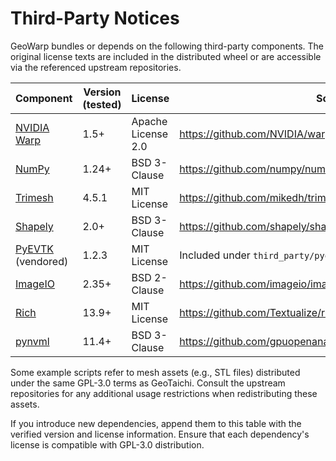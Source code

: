 # Third-Party Notices

GeoWarp bundles or depends on the following third-party components. The original license texts are included in the distributed wheel or are accessible via the referenced upstream repositories.

| Component | Version (tested) | License | Source |
| --- | --- | --- | --- |
| [NVIDIA Warp](https://github.com/NVIDIA/warp) | 1.5+ | Apache License 2.0 | https://github.com/NVIDIA/warp/blob/main/LICENSE.txt |
| [NumPy](https://numpy.org/) | 1.24+ | BSD 3-Clause | https://github.com/numpy/numpy/blob/main/LICENSE.txt |
| [Trimesh](https://trimsh.org/) | 4.5.1 | MIT License | https://github.com/mikedh/trimesh/blob/main/LICENSE.md |
| [Shapely](https://github.com/shapely/shapely) | 2.0+ | BSD 3-Clause | https://github.com/shapely/shapely/blob/main/LICENSE.txt |
| [PyEVTK](https://github.com/paulo-herrera/PyEVTK) (vendored) | 1.2.3 | MIT License | Included under `third_party/pyevtk` |
| [ImageIO](https://imageio.readthedocs.io/) | 2.35+ | BSD 2-Clause | https://github.com/imageio/imageio/blob/master/LICENSE |
| [Rich](https://github.com/Textualize/rich) | 13.9+ | MIT License | https://github.com/Textualize/rich/blob/master/LICENSE |
| [pynvml](https://github.com/gpuopenanalytics/pynvml) | 11.4+ | BSD 3-Clause | https://github.com/gpuopenanalytics/pynvml/blob/main/LICENSE |

Some example scripts refer to mesh assets (e.g., STL files) distributed under the same GPL-3.0 terms as GeoTaichi. Consult the upstream repositories for any additional usage restrictions when redistributing these assets.

If you introduce new dependencies, append them to this table with the verified version and license information. Ensure that each dependency's license is compatible with GPL-3.0 distribution.

